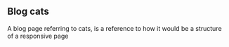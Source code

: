 ## Blog cats

A blog page referring to cats, is a reference to how it would be a structure of a responsive page
